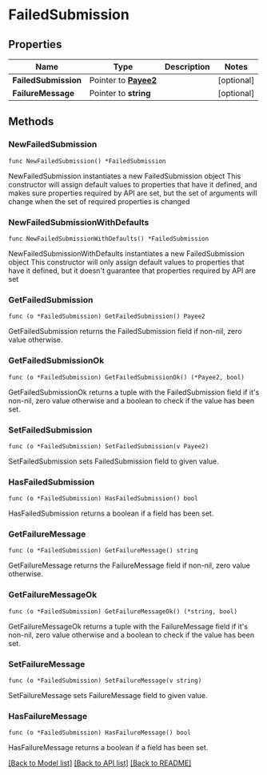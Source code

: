# FailedSubmission

## Properties

Name | Type | Description | Notes
------------ | ------------- | ------------- | -------------
**FailedSubmission** | Pointer to [**Payee2**](Payee_2.md) |  | [optional] 
**FailureMessage** | Pointer to **string** |  | [optional] 

## Methods

### NewFailedSubmission

`func NewFailedSubmission() *FailedSubmission`

NewFailedSubmission instantiates a new FailedSubmission object
This constructor will assign default values to properties that have it defined,
and makes sure properties required by API are set, but the set of arguments
will change when the set of required properties is changed

### NewFailedSubmissionWithDefaults

`func NewFailedSubmissionWithDefaults() *FailedSubmission`

NewFailedSubmissionWithDefaults instantiates a new FailedSubmission object
This constructor will only assign default values to properties that have it defined,
but it doesn't guarantee that properties required by API are set

### GetFailedSubmission

`func (o *FailedSubmission) GetFailedSubmission() Payee2`

GetFailedSubmission returns the FailedSubmission field if non-nil, zero value otherwise.

### GetFailedSubmissionOk

`func (o *FailedSubmission) GetFailedSubmissionOk() (*Payee2, bool)`

GetFailedSubmissionOk returns a tuple with the FailedSubmission field if it's non-nil, zero value otherwise
and a boolean to check if the value has been set.

### SetFailedSubmission

`func (o *FailedSubmission) SetFailedSubmission(v Payee2)`

SetFailedSubmission sets FailedSubmission field to given value.

### HasFailedSubmission

`func (o *FailedSubmission) HasFailedSubmission() bool`

HasFailedSubmission returns a boolean if a field has been set.

### GetFailureMessage

`func (o *FailedSubmission) GetFailureMessage() string`

GetFailureMessage returns the FailureMessage field if non-nil, zero value otherwise.

### GetFailureMessageOk

`func (o *FailedSubmission) GetFailureMessageOk() (*string, bool)`

GetFailureMessageOk returns a tuple with the FailureMessage field if it's non-nil, zero value otherwise
and a boolean to check if the value has been set.

### SetFailureMessage

`func (o *FailedSubmission) SetFailureMessage(v string)`

SetFailureMessage sets FailureMessage field to given value.

### HasFailureMessage

`func (o *FailedSubmission) HasFailureMessage() bool`

HasFailureMessage returns a boolean if a field has been set.


[[Back to Model list]](../README.md#documentation-for-models) [[Back to API list]](../README.md#documentation-for-api-endpoints) [[Back to README]](../README.md)


